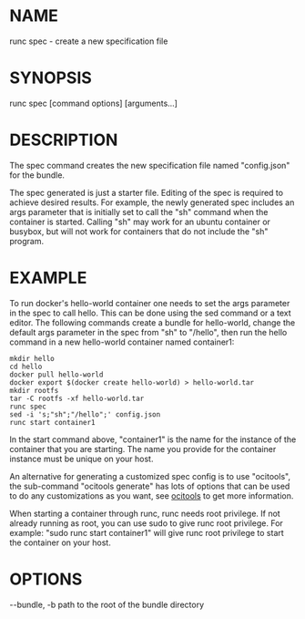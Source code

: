 # NAME
   runc spec - create a new specification file

# SYNOPSIS
   runc spec [command options] [arguments...]

# DESCRIPTION
   The spec command creates the new specification file named "config.json" for
the bundle.

The spec generated is just a starter file. Editing of the spec is required to
achieve desired results. For example, the newly generated spec includes an args
parameter that is initially set to call the "sh" command when the container is
started. Calling "sh" may work for an ubuntu container or busybox, but will not
work for containers that do not include the "sh" program.

# EXAMPLE
  To run docker's hello-world container one needs to set the args parameter
in the spec to call hello. This can be done using the sed command or a text
editor. The following commands create a bundle for hello-world, change the
default args parameter in the spec from "sh" to "/hello", then run the hello
command in a new hello-world container named container1:

    mkdir hello
    cd hello
    docker pull hello-world
    docker export $(docker create hello-world) > hello-world.tar
    mkdir rootfs
    tar -C rootfs -xf hello-world.tar
    runc spec
    sed -i 's;"sh";"/hello";' config.json
    runc start container1

In the start command above, "container1" is the name for the instance of the
container that you are starting. The name you provide for the container instance
must be unique on your host.

An alternative for generating a customized spec config is to use "ocitools", the
sub-command "ocitools generate" has lots of options that can be used to do any
customizations as you want, see [ocitools](https://github.com/opencontainers/ocitools)
to get more information.

When starting a container through runc, runc needs root privilege. If not
already running as root, you can use sudo to give runc root privilege. For
example: "sudo runc start container1" will give runc root privilege to start the
container on your host.

# OPTIONS
   --bundle, -b         path to the root of the bundle directory
